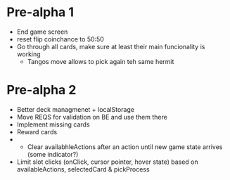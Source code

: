 # Pre-alpha 1
- End game screen
- reset flip coinchance to 50:50
- Go through all cards, make sure at least their main funcionality is working
	- Tangos move allows to pick again teh same hermit


# Pre-alpha 2
- Better deck managmenet + localStorage
- Move REQS for validation on BE and use them there
- Implement missing cards
- Reward cards
- - Clear availabhleActions after an action until new game state arrives (some indicator?)
- Limit slot clicks (onClick, cursor pointer, hover state) based on availableActions, selectedCard & pickProcess